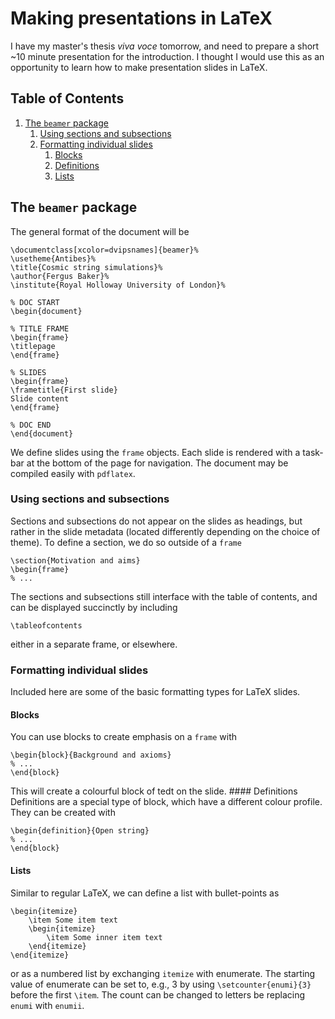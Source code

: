 # Making presentations in LaTeX
I have my master's thesis *viva voce* tomorrow, and need to prepare a short \~10 minute presentation for the introduction. I thought I would use this as an opportunity to learn how to make presentation slides in LaTeX.
<!--BEGIN TOC-->
## Table of Contents
1. [The `beamer` package](#toc-sub-tag-0)
	1. [Using sections and subsections](#toc-sub-tag-1)
	2. [Formatting individual slides](#toc-sub-tag-2)
		1. [Blocks](#toc-sub-tag-3)
		2. [Definitions](#toc-sub-tag-4)
		3. [Lists](#toc-sub-tag-5)
<!--END TOC-->
## The `beamer` package <a name="toc-sub-tag-0"></a>
The general format of the document will be
```
\documentclass[xcolor=dvipsnames]{beamer}%
\usetheme{Antibes}%
\title{Cosmic string simulations}%
\author{Fergus Baker}%
\institute{Royal Holloway University of London}%

% DOC START
\begin{document}

% TITLE FRAME
\begin{frame}
\titlepage
\end{frame}

% SLIDES
\begin{frame}
\frametitle{First slide}
Slide content
\end{frame}

% DOC END
\end{document}
```
We define slides using the `frame` objects. Each slide is rendered with a task-bar at the bottom of the page for navigation. The document may be compiled easily with `pdflatex`.

### Using sections and subsections <a name="toc-sub-tag-1"></a>
Sections and subsections do not appear on the slides as headings, but rather in the slide metadata (located differently depending on the choice of theme). To define a section, we do so outside of a `frame`
```
\section{Motivation and aims}
\begin{frame}
% ...
```
The sections and subsections still interface with the table of contents, and can be displayed succinctly by including
```
\tableofcontents
```
either in a separate frame, or elsewhere.

### Formatting individual slides <a name="toc-sub-tag-2"></a>
Included here are some of the basic formatting types for LaTeX slides.
#### Blocks <a name="toc-sub-tag-3"></a>
You can use blocks to create emphasis on a `frame` with
```
\begin{block}{Background and axioms}
% ...
\end{block}
```
This will create a colourful block of tedt on the slide.
#### Definitions <a name="toc-sub-tag-4"></a>
Definitions are a special type of block, which have a different colour profile. They can be created with
```
\begin{definition}{Open string}
% ...
\end{block}
```
#### Lists <a name="toc-sub-tag-5"></a>
Similar to regular LaTeX, we can define a list with bullet-points as
```
\begin{itemize}
	\item Some item text
	\begin{itemize}
		\item Some inner item text
	\end{itemize}
\end{itemize}
```
or as a numbered list by exchanging `itemize` with enumerate. The starting value of enumerate can be set to, e.g., 3 by using `\setcounter{enumi}{3}` before the first `\item`. The count can be changed to letters be replacing `enumi` with `enumii`.